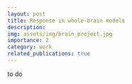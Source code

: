 ```yaml
---
layout: post
title: Response in whole-brain models
description:
img: assets/img/brain_project.jpg
importance: 2
category: work
related_publications: true
---
```


<p>to do</p>
